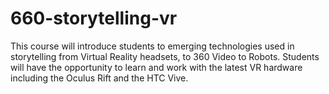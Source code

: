 # 660-storytelling-vr
This course will introduce students to emerging technologies used in storytelling from Virtual Reality headsets, to 360 Video to Robots. Students will have the opportunity to learn and work with the latest VR hardware including the Oculus Rift and the HTC Vive.
